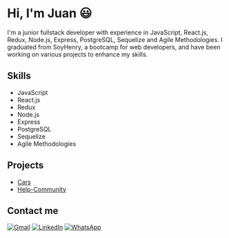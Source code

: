 # Hi, I'm Juan 😃


<!--
**JuanPGalli/JuanPGalli** is a ✨ _special_ ✨ repository because its `README.md` (this file) appears on your GitHub profile.

Here are some ideas to get you started:

- 🔭 I’m currently working on ...
- 🌱 I’m currently learning ...
- 👯 I’m looking to collaborate on ...
- 🤔 I’m looking for help with ...
- 💬 Ask me about ...
- 📫 How to reach me: ...
- 😄 Pronouns: ...
- ⚡ Fun fact: ...
-->

I'm a junior fullstack developer with experience in JavaScript, React.js, Redux, Node.js, Express, PostgreSQL, Sequelize and Agile Methodologies. I graduated from SoyHenry, a bootcamp for web developers, and have been working on various projects to enhance my skills.

## Skills

- JavaScript
- React.js
- Redux
- Node.js
- Express
- PostgreSQL
- Sequelize
- Agile Methodologies

## Projects

<!--
- PI-Dogs
-->
- [Cars](https://pi-drivers-seven.vercel.app)
- [Help-Community](https://help-community.vercel.app)

## Contact me

[![Gmail](https://img.shields.io/badge/-FFFFFF?style=for-the-badge&logo=gmail&logoColor=EA4335&color=ffffff)](mailto:jpgallir@gmail.com) [![LinkedIn](https://img.shields.io/badge/-FFFFFF?style=for-the-badge&logo=linkedin&logoColor=0077B5&color=ffffff)](https://www.linkedin.com/in/juan-pablo-galli-rodriguez-20b2876b) [![WhatsApp](https://img.shields.io/badge/-FFFFFF?style=for-the-badge&logo=whatsapp&logoColor=25D366&color=ffffff)](https://wa.me/5521995282826)
